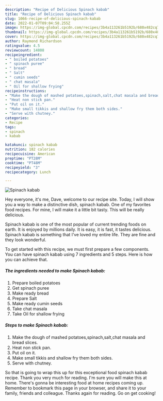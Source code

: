 ```yaml
---
description: "Recipe of Delicious Spinach kabab"
title: "Recipe of Delicious Spinach kabab"
slug: 1066-recipe-of-delicious-spinach-kabab
date: 2022-01-07T09:04:58.255Z
image: https://img-global.cpcdn.com/recipes/3b4a113261b5192b/680x482cq70/spinach-kabab-recipe-main-photo.jpg
thumbnail: https://img-global.cpcdn.com/recipes/3b4a113261b5192b/680x482cq70/spinach-kabab-recipe-main-photo.jpg
cover: https://img-global.cpcdn.com/recipes/3b4a113261b5192b/680x482cq70/spinach-kabab-recipe-main-photo.jpg
author: Raymond Richardson
ratingvalue: 4.5
reviewcount: 14808
recipeingredient:
- " boiled potatoes"
- " spinach puree"
- " bread"
- " Salt"
- " cumin seeds"
- " chat masala"
- " Oil for shallow frying"
recipeinstructions:
- "Make the dough of mashed potatoes,spinach,salt,chat masala and bread slices."
- "Heat non stick pan."
- "Put oil on it."
- "Make small tikkis and shallow fry them both sides."
- "Serve with chutney."
categories:
- Recipe
tags:
- spinach
- kabab

katakunci: spinach kabab 
nutrition: 182 calories
recipecuisine: American
preptime: "PT28M"
cooktime: "PT48M"
recipeyield: "3"
recipecategory: Lunch

---
```



![Spinach kabab](https://img-global.cpcdn.com/recipes/3b4a113261b5192b/680x482cq70/spinach-kabab-recipe-main-photo.jpg)

Hey everyone, it's me, Dave, welcome to our recipe site. Today, I will show you a way to make a distinctive dish, spinach kabab. One of my favorites food recipes. For mine, I will make it a little bit tasty. This will be really delicious.



Spinach kabab is one of the most popular of current trending foods on earth. It is enjoyed by millions daily. It is easy, it is fast, it tastes delicious. Spinach kabab is something that I've loved my entire life. They are fine and they look wonderful.


To get started with this recipe, we must first prepare a few components. You can have spinach kabab using 7 ingredients and 5 steps. Here is how you can achieve that.

<!--inarticleads1-->

##### The ingredients needed to make Spinach kabab:

1. Prepare  boiled potatoes
1. Get  spinach puree
1. Make ready  bread
1. Prepare  Salt
1. Make ready  cumin seeds
1. Take  chat masala
1. Take  Oil for shallow frying




<!--inarticleads2-->

##### Steps to make Spinach kabab:

1. Make the dough of mashed potatoes,spinach,salt,chat masala and bread slices.
1. Heat non stick pan.
1. Put oil on it.
1. Make small tikkis and shallow fry them both sides.
1. Serve with chutney.




So that is going to wrap this up for this exceptional food spinach kabab recipe. Thank you very much for reading. I'm sure you will make this at home. There's gonna be interesting food at home recipes coming up. Remember to bookmark this page in your browser, and share it to your family, friends and colleague. Thanks again for reading. Go on get cooking!
